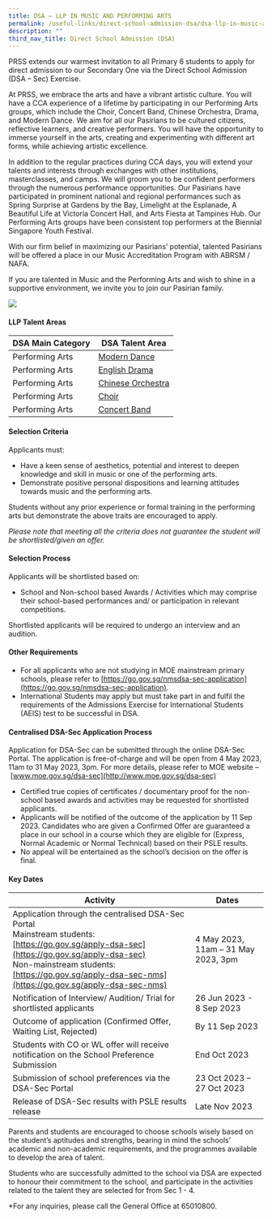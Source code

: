 ```yaml
---
title: DSA – LLP IN MUSIC AND PERFORMING ARTS
permalink: /useful-links/direct-school-admission-dsa/dsa-llp-in-music-and-performing-arts/
description: ""
third_nav_title: Direct School Admission (DSA)
---
```

PRSS extends our warmest invitation to all Primary 6 students to apply for direct admission to our Secondary One via the Direct School Admission (DSA – Sec) Exercise. 

At PRSS, we embrace the arts and have a vibrant artistic culture. You will have a CCA experience of a lifetime by participating in our Performing Arts groups, which include the Choir, Concert Band, Chinese Orchestra, Drama, and Modern Dance. We aim for all our Pasirians to be cultured citizens, reflective learners, and creative performers. You will have the opportunity to immerse yourself in the arts, creating and experimenting with different art forms, while achieving artistic excellence.

In addition to the regular practices during CCA days, you will extend your talents and interests through exchanges with other institutions, masterclasses, and camps. We will groom you to be confident performers through the numerous performance opportunities. Our Pasirians have participated in prominent national and regional performances such as Spring Surprise at Gardens by the Bay, Limelight at the Esplanade, A Beautiful Life at Victoria Concert Hall, and Arts Fiesta at Tampines Hub. Our Performing Arts groups have been consistent top performers at the Biennial Singapore Youth Festival.

With our firm belief in maximizing our Pasirians’ potential, talented Pasirians will be offered a place in our Music Accreditation Program with ABRSM / NAFA.

If you are talented in Music and the Performing Arts and wish to shine in a supportive environment, we invite you to join our Pasirian family.

![](/images/LLP%20collage.png)

#### **LLP Talent Areas**

| DSA Main Category | DSA Talent Area |
| -------- | -------- | 
| Performing Arts     | [Modern&nbsp;Dance](/cca/Aesthetic/Modern-Dance/)     |
|Performing Arts|[English&nbsp;Drama](/cca/Aesthetic/English-Drama/)|
|Performing Arts|[Chinese&nbsp;Orchestra](/cca/Aesthetic/Chinese-Orchestra/)
|Performing Arts|	[Choir](/cca/Aesthetic/Choir/)
|Performing Arts|[Concert Band](/cca/Aesthetic/Concert-Band/)

#### **Selection Criteria**

Applicants must:

*   Have a keen sense of aesthetics, potential and interest to deepen knowledge and skill in music or one of the performing arts.&nbsp;
*   Demonstrate positive personal dispositions and learning attitudes towards music and the performing arts.

Students without any prior experience or formal training in the performing arts but demonstrate the above traits are encouraged to apply.

*Please note that meeting all the criteria does not guarantee the student will be shortlisted/given an offer.*

#### **Selection Process**

Applicants will be shortlisted based on:

*   School and Non-school based Awards / Activities which may comprise their school-based performances and/ or participation in relevant competitions.

Shortlisted applicants will be required to undergo an interview and an audition.

#### **Other Requirements**

*   For all applicants who are not studying in MOE mainstream primary schools, please refer to&nbsp;[https://go.gov.sg/nmsdsa-sec-application](https://go.gov.sg/nmsdsa-sec-application).
*   International Students may apply but must take part in and fulfil the requirements of the Admissions Exercise for International Students (AEIS) test to be successful in DSA.

#### **Centralised DSA-Sec Application Process**

Application for DSA-Sec can be submitted through the online DSA-Sec Portal. The application is free-of-charge and will be open from 4 May 2023, 11am to 31 May 2023, 3pm. For more details, please refer to MOE website –&nbsp;[www.moe.gov.sg/dsa-sec](http://www.moe.gov.sg/dsa-sec)

*   Certified true copies of certificates / documentary proof for the non-school based awards and activities may be requested for shortlisted applicants.&nbsp;
*   Applicants will be notified of the outcome of the application by 11 Sep 2023. Candidates who are given a Confirmed Offer are guaranteed a place in our school in a course which they are eligible for (Express, Normal Academic or Normal Technical) based on their PSLE results.&nbsp;
*   No appeal will be entertained as the school’s decision on the offer is final.&nbsp;

#### **Key Dates**

| **Activity** | **Dates** | 
| -------- | -------- |
Application through the centralised DSA-Sec Portal <br> Mainstream students:&nbsp;<br>[https://go.gov.sg/apply-dsa-sec](https://go.gov.sg/apply-dsa-sec) <br>Non-mainstream students:&nbsp;<br>[https://go.gov.sg/apply-dsa-sec-nms](https://go.gov.sg/apply-dsa-sec-nms)  | 4 May 2023, 11am – 31 May 2023, 3pm  |
| Notification of Interview/ Audition/ Trial for shortlisted applicants | 26 Jun 2023 - 8 Sep 2023 |
| Outcome of application (Confirmed Offer, Waiting List, Rejected) | By 11 Sep 2023 |
| Students with CO or WL offer will receive notification on the School Preference Submission| End Oct 2023 |
| Submission of school preferences via the DSA-Sec Portal | 23 Oct 2023 – 27 Oct 2023 |
| Release of DSA-Sec results with PSLE results release | Late Nov 2023 |

Parents and students are encouraged to choose schools wisely based on the student’s aptitudes and strengths, bearing in mind the schools’ academic and non-academic requirements, and the programmes available to develop the area of talent.

Students who are successfully admitted to the school via DSA are expected to honour their commitment to the school, and participate in the activities related to the talent they are selected for from Sec 1 - 4.&nbsp;

*For any inquiries, please call the General Office at 65010800.